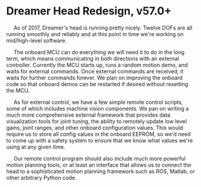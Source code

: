 # Dreamer Head Redesign, v57.0+

&nbsp;&nbsp;&nbsp;&nbsp;&nbsp;As of 2017, Dreamer's head is running pretty nicely. Twelve DOFs are all running smoothly and reliably and at this point in time we're working on mid/high-level software.

&nbsp;&nbsp;&nbsp;&nbsp;&nbsp;The onboard MCU can do everything we will need it to do in the long term, which means communicating in both directions with an external controller. Currently the MCU starts up, runs a random motion demo, and waits for external commands. Once external commands are received, it waits for further commands forever. We plan on improving the onboard code so that onboard demos can be restarted if desired without resetting the MCU.

&nbsp;&nbsp;&nbsp;&nbsp;&nbsp;As for external control, we have a few simple remote control scripts, some of which includes machine vision components. We pan on writing a much more comprehensive external framework that provides data visualization tools for joint tuning, the ability to remotely update low level gains, joint ranges, and other onboard configuration values. This would require us to store all config values in the onboard EEPROM, so we'd need to come up with a safety system to ensure that we know what values we're using at any given time.

&nbsp;&nbsp;&nbsp;&nbsp;&nbsp;Our remote control program should also include much more powerful motion planning tools, or at least an interface that allows us to connect the head to a sophisticated motion planning framework such as ROS, Matlab, or other arbitrary Python code.
